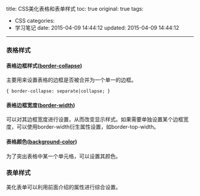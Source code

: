 title: CSS美化表格和表单样式
toc: true
original: true
tags:
  - CSS
categories:
  - 学习笔记
date: 2015-04-09 14:44:12
updated: 2015-04-09 14:44:12
---
### 表格样式

#### 表格边框样式([border-collapse](http://www.w3school.com.cn/cssref/pr_tab_border-collapse.asp))
主要用来设置表格的边框是否被合并为一个单一的边框。

	{ border-collapse: separate|collapse; }
#### 表格边框宽度([border-width](http://www.w3school.com.cn/cssref/pr_border-width.asp))
可以对其边框宽度进行设置，从而改变显示样式。如果需要单独设置某个边框宽度，可以使用border-width衍生属性设置，如border-top-width。

#### 表格颜色([background-color](http://www.w3school.com.cn/cssref/pr_background-color.asp))
为了突出表格中某一个单元格，可以设置其颜色。

### 表单样式

美化表单可以利用前面介绍的属性进行综合设置。
